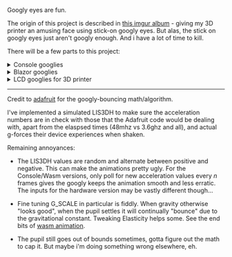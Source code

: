 Googly eyes are fun.

The origin of this project is described in [this imgur album](https://imgur.com/a/oPeQgmw) - giving my 3D printer an amusing face using stick-on googly eyes.  But alas, the stick on googly eyes just aren't googly enough.  And i have a lot of time to kill.

There will be a few parts to this project:

<details>
    <summary>Console googlies</summary>

 Because why not.  A quick and dirty way to visualize the animation and a sanity-check on the googly-math.  I was hoping to pair Spectre's [Live Display](https://spectreconsole.net/live/live-display) with [Canvas Image](https://spectreconsole.net/widgets/canvas-image) but it appears they're incompatible.  So for now it's a flickery console clear + full redraw.  No pixel-level work here, just using ImageSharp's `EllipsePolygon` to draw on Spectre's `CanvasImage` which has a `MaxWidth` set to squish pixels into ["coxels"](https://twitter.com/SimonCropp/status/1331554791726534657?s=20).

Simulated constant random x-axis accelerometer input:

<img src="googly_simulated.gif" alt="simulated" width="400" style="display: block; margin: auto;"/>

And an initial random "push" then letting gravity do its thing:

<img src="googly_gravity.gif" alt="gravity" width="400" style="display: block; margin: auto;"/>

</details>

<details>
    <summary>Blazor googlies</summary>

Using `Excubo.Blazor.Canvas` to start.  Initially i'd hoped this would be a good place to get comfy with the pixel-level doodling but unfortunatley it's [not straightforward](https://github.com/excubo-ag/Blazor.Canvas/issues/147#issuecomment-801318839).  So for now the project is pretty much the same as the Console one, APIs to draw circles.

<img src="googly_wasm_gravity.gif" alt="wasm gravity" width="400" style="display: block; margin: auto;"/>

</details>

<details>
    <summary>LCD googlies for 3D printer</summary>

This is the "real" project.  Coupling either a [D1 Mini](https://www.wemos.cc/en/latest/d1/d1_mini.html) or [S2 Mini](https://www.wemos.cc/en/latest/s2/s2_mini.html) with a [2.4" LCD](https://www.wemos.cc/en/latest/d1_mini_shield/tft_2_4.html) and an accelerometer to feed x-axis movement data to the software googlies.  

And since it's keeping an eye on movement, it'll know when the print is done and do IoT things to let me know.  (Not an Octoprint user yet, maybe when i get a 2nd printer. :) 
    
Initial version will be done in MicroPython - hopefully performance is OK.  If not, Arduino it is.  (D1/S2 Minis can run either!)

Ponderings:
* the LCD is touch-capable.  "follow my finger" needs to happen.
* the accelerometer has "double tap" recognition, this will be used to enter "watch my print" mode, doing IoT things after the printer is deemed idle.
* toss in a Si7021 temp/humidity sensor i have laying around if board space allows
* will tap into the printer's 24-volt [interface plate](https://www.fargo3dprinting.com/products/interface-plate-keypin-wanhao-duplicator-i3-plusmaker-select-plus/) thingy for power.
* ...
</details>

---

Credit to [adafruit](https://learn.adafruit.com/hallowing-googly-eye) for the googly-bouncing math/algorithm.

I've implemented a simulated LIS3DH to make sure the acceleration numbers are in check with those that the Adafruit code would be dealing with, apart from the elaspsed times (48mhz vs 3.6ghz and all), and actual g-forces their device experiences when shaken.  

Remaining annoyances:

* The LIS3DH values are random and alternate between positive and negative. This can make the animations pretty ugly.  For the Console/Wasm versions, only poll for new acceleration values every *n* frames gives the googly keeps the animation smooth and less erratic.  The inputs for the hardware version may be vastly different though...

* Fine tuning G_SCALE in particular is fiddly.  When gravity otherwise "looks good", when the pupil settles it will continually "bounce" due to the gravitational constant.  Tweaking Elasticity helps some.  See the end bits of [wasm animation](googly_wasm_gravity.gif).

* The pupil still goes out of bounds sometimes, gotta figure out the math to cap it.  But maybe i'm doing something wrong elsewhere, eh.